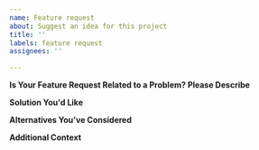 ```yaml
---
name: Feature request
about: Suggest an idea for this project
title: ''
labels: feature request
assignees: ''

---
```


<!-- If you have a general question, use the discussions at https://github.com/beakerbrowser/beaker/discussions instead. -->

<!-- NOTE -- Please don't open issues which might indicate that laws (such as copyright) might be broken in your use of our software. While you may be operating within your legal rights with the content, it's hard for us to know at a glance, and so for simplicity it's best to steer clear of legal issues such as copyrighted material. -->

**Is Your Feature Request Related to a Problem? Please Describe**
<!-- A clear and concise description of what the problem is. Ex. I'm always frustrated when [...] -->

**Solution You'd Like**
<!-- A clear and concise description of what you want to happen. -->

**Alternatives You've Considered**
<!-- A clear and concise description of any alternative solutions or features you've considered. -->

**Additional Context**
<!-- Add any other context or screenshots about the feature request here. -->
